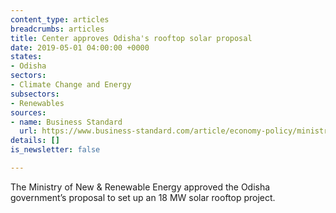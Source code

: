 ```yaml
---
content_type: articles
breadcrumbs: articles
title: Center approves Odisha's rooftop solar proposal
date: 2019-05-01 04:00:00 +0000
states:
- Odisha
sectors:
- Climate Change and Energy
subsectors:
- Renewables
sources:
- name: Business Standard
  url: https://www.business-standard.com/article/economy-policy/ministry-of-new-renewable-energy-okays-18-mw-solar-rooftop-plan-in-odisha-119042501048_1.html
details: []
is_newsletter: false

---
```

The Ministry of New & Renewable Energy approved the Odisha government’s proposal to set up an 18 MW solar rooftop project.
